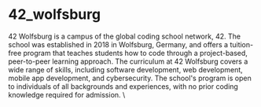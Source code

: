 # 42_wolfsburg

42 Wolfsburg is a campus of the global coding school network, 42. The school was established in 2018 in Wolfsburg, Germany, and offers a tuition-free program that teaches students how to code through a project-based, peer-to-peer learning approach. The curriculum at 42 Wolfsburg covers a wide range of skills, including software development, web development, mobile app development, and cybersecurity. The school's program is open to individuals of all backgrounds and experiences, with no prior coding knowledge required for admission.
\
